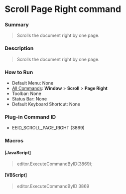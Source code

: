 # Scroll Page Right command

### Summary

> Scrolls the document right by one page.

### Description

> Scrolls the document right by one page.

### How to Run

- Default Menu: None
- [All Commands](../tools/all_commands): **Window** \> **Scroll** \> **Page Right**
- Toolbar: None
- Status Bar: None
- Default Keyboard Shortcut: None

### Plug-in Command ID

- EEID\_SCROLL\_PAGE\_RIGHT (3869)

### Macros

#### \[JavaScript\]

> editor.ExecuteCommandByID(3869);

#### \[VBScript\]

> editor.ExecuteCommandByID 3869
